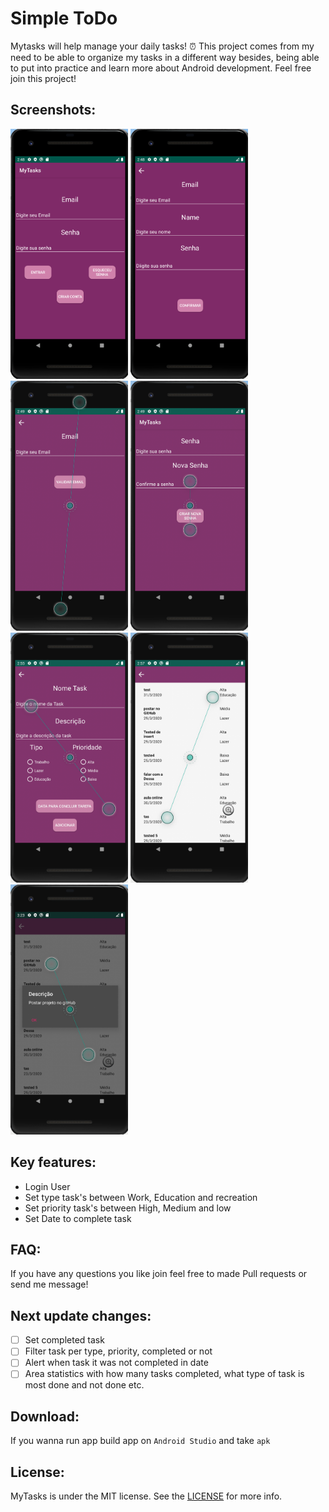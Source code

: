 # Simple ToDo

Mytasks will help manage your daily tasks! ⏰
This project comes from my need to be able to organize my tasks in a different way besides, being able to put into practice and learn more about Android development. Feel free join this project! 

## Screenshots:
<img src="/screenshots/main.png" height="400px"/> <img src="/screenshots/create.png" height="400px"/>
<img src="/screenshots/validarEmail.png" height="400px"/> <img src="/screenshots/newPassword.png" height="400px"/>
<img src="/screenshots/create_task.png" height="400px"/> <img src="/screenshots/mainTask.png" height="400px"/>
<img src="/screenshots/description.png" height="400px"/>

## Key features:
-  Login User
-  Set type task's between Work, Education and recreation
-  Set priority task's between High, Medium and low
-  Set Date to complete task

## FAQ:
If you have any questions you like join feel free to made Pull requests or send me message!

## Next update changes:
- [ ] Set completed task
- [ ] Filter task per type, priority, completed or not
- [ ] Alert when task it was not completed in date
- [ ] Area statistics with how many tasks completed, what type of task is most done and not done etc.

## Download:
 If you wanna run app build app on `Android Studio` and take `apk`


## License:
MyTasks is under the MIT license. See the [LICENSE](LICENSE) for more info.
